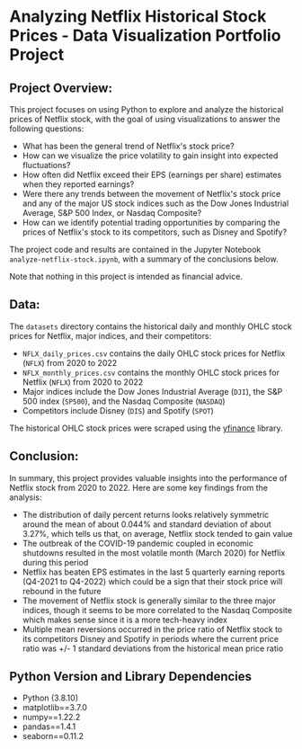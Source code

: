 # Analyzing Netflix Historical Stock Prices - Data Visualization Portfolio Project

## Project Overview: 
This project focuses on using Python to explore and analyze the historical prices of Netflix stock, with the goal of using visualizations to answer the following questions:

- What has been the general trend of Netflix's stock price? 
- How can we visualize the price volatility to gain insight into expected fluctuations?
- How often did Netflix exceed their EPS (earnings per share) estimates when they reported earnings?
- Were there any trends between the movement of Netflix's stock price and any of the major US stock indices such as the Dow Jones Industrial Average, S&P 500 Index, or Nasdaq Composite?
- How can we identify potential trading opportunities by comparing the prices of Netflix's stock to its competitors, such as Disney and Spotify? 

The project code and results are contained in the Jupyter Notebook `analyze-netflix-stock.ipynb`, with a summary of the conclusions below.

Note that nothing in this project is intended as financial advice.

## Data: 
The `datasets` directory contains the historical daily and monthly OHLC stock prices for Netflix, major indices, and their competitors:
- `NFLX_daily_prices.csv` contains the daily OHLC stock prices for Netflix (`NFLX`) from 2020 to 2022
- `NFLX_monthly_prices.csv` contains the monthly OHLC stock prices for Netflix (`NFLX`) from 2020 to 2022
- Major indices include the Dow Jones Industrial Average (`DJI`), the S&P 500 index (`SP500`), and the Nasdaq Composite (`NASDAQ`)
- Competitors include Disney (`DIS`) and Spotify (`SPOT`)

The historical OHLC stock prices were scraped using the [yfinance](https://pypi.org/project/yfinance/) library. 

## Conclusion: 
In summary, this project provides valuable insights into the performance of Netflix stock from 2020 to 2022. Here are some key findings from the analysis:
- The distribution of daily percent returns looks relatively symmetric around the mean of about 0.044% and standard deviation of about 3.27%, which tells us that, on average, Netflix stock tended to gain value
- The outbreak of the COVID-19 pandemic coupled in economic shutdowns resulted in the most volatile month (March 2020) for Netflix during this period
- Netflix has beaten EPS estimates in the last 5 quarterly earning reports (Q4-2021 to Q4-2022) which could be a sign that their stock price will rebound in the future
- The movement of Netflix stock is generally similar to the three major indices, though it seems to be more correlated to the Nasdaq Composite which makes sense since it is a more tech-heavy index
- Multiple mean reversions occurred in the price ratio of Netflix stock to its competitors Disney and Spotify in periods where the current price ratio was +/- 1 standard deviations from the historical mean price ratio

## Python Version and Library Dependencies
- Python (3.8.10)
- matplotlib==3.7.0
- numpy==1.22.2
- pandas==1.4.1
- seaborn==0.11.2
